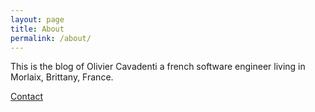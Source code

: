 ```yaml
---
layout: page
title: About
permalink: /about/
---
```


This is the blog of Olivier Cavadenti a french software engineer living in Morlaix, Brittany, France.

[Contact](https://www.linkedin.com/in/oliviercavadenti/)
